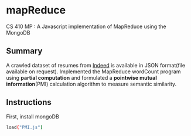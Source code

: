 # mapReduce
CS 410 MP :  A Javascript implementation of MapReduce using the MongoDB

## Summary
A crawled dataset of resumes from [Indeed](www.indeed.com) is available in JSON format(file available on request). Implemented the MapReduce wordCount program using **partial computation** and formulated a **pointwise mutual information**(PMI) calculation algorithm to measure semantic similarity.

## Instructions
First, install mongoDB
```bash
load("PMI.js")
```
